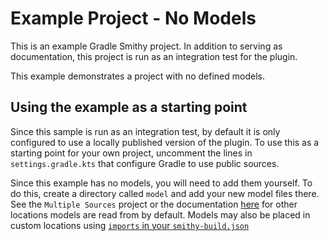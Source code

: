 # Example Project - No Models

This is an example Gradle Smithy project. In addition to serving as documentation,
this project is run as an integration test for the plugin.

This example demonstrates a project with no defined models.

## Using the example as a starting point

Since this sample is run as an integration test, by default it is only configured
to use a locally published version of the plugin. To use this as a starting point
for your own project, uncomment the lines in `settings.gradle.kts` that configure
Gradle to use public sources.

Since this example has no models, you will need to add them yourself. To do this,
create a directory called `model` and add your new model files there. See the
`Multiple Sources` project or the documentation [here](https://awslabs.github.io/smithy/1.0/guides/building-models/gradle-plugin.html#smithy-model-sources)
for other locations models are read from by default. Models may also be placed in
custom locations using [`imports` in your `smithy-build.json`](https://awslabs.github.io/smithy/1.0/guides/building-models/build-config.html)
